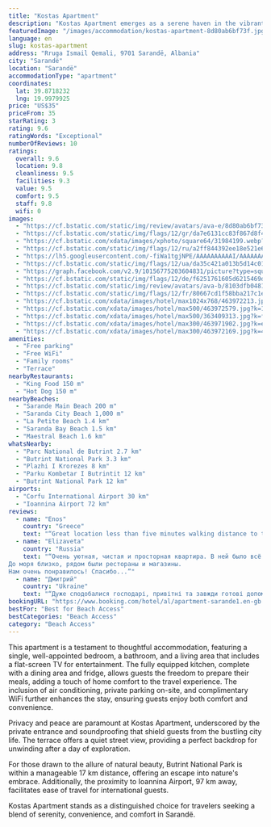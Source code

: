```yaml
---
title: "Kostas Apartment"
description: "Kostas Apartment emerges as a serene haven in the vibrant heart of Sarandë, offering guests a unique blend of tranquility and convenience."
featuredImage: "/images/accommodation/kostas-apartment-8d80ab6bf73f.jpg"
language: en
slug: kostas-apartment
address: "Rruga Ismail Qemali, 9701 Sarandë, Albania"
city: "Sarandë"
location: "Sarandë"
accommodationType: "apartment"
coordinates:
  lat: 39.8718232
  lng: 19.9979925
price: "US$35"
priceFrom: 35
starRating: 3
rating: 9.6
ratingWords: "Exceptional"
numberOfReviews: 10
ratings:
  overall: 9.6
  location: 9.8
  cleanliness: 9.5
  facilities: 9.3
  value: 9.5
  comfort: 9.5
  staff: 9.8
  wifi: 0
images:
  - "https://cf.bstatic.com/static/img/review/avatars/ava-e/8d80ab6bf73fa873e990c76bfc96a1bf23708307.png"
  - "https://cf.bstatic.com/static/img/flags/12/gr/da7e6131cc83f867d8f44137a902afce81580e57.png"
  - "https://cf.bstatic.com/xdata/images/xphoto/square64/31984199.webp?k=5ed0f55a04af2f36ffd3eb89be927868ca865be1d1159e6ce8857a8995f8f9db&o=?t=1508249391"
  - "https://cf.bstatic.com/static/img/flags/12/ru/a2ff844392ee18e521e6c822af23668843cfe155.png"
  - "https://lh5.googleusercontent.com/-fiWa1tgjNPE/AAAAAAAAAAI/AAAAAAAADuw/reHODZrZFD0/photo.jpg?sz=64"
  - "https://cf.bstatic.com/static/img/flags/12/ua/da35c421a013b5d14c01763bcde8aa42d474eff0.png"
  - "https://graph.facebook.com/v2.9/10156775203604831/picture?type=square&height=64&width=64"
  - "https://cf.bstatic.com/static/img/flags/12/de/f6251761605d6215469da2bf2c1816db2a128ed2.png"
  - "https://cf.bstatic.com/static/img/review/avatars/ava-b/8103dfb0481c4cedc201d849f5666a270512f538.png"
  - "https://cf.bstatic.com/static/img/flags/12/fr/80667cd1f58bba217c1ec87dea9ccd1335ed8dba.png"
  - "https://cf.bstatic.com/xdata/images/hotel/max1024x768/463972213.jpg?k=0c6204f49eb842b7aa14b712d35545815ffd3f286baf62421b7150352f59fdd5&o=&hp=1"
  - "https://cf.bstatic.com/xdata/images/hotel/max500/463972579.jpg?k=1d0c6e41685aedb5e1435fe3087e91ae0802db0699080020c86a197b39a56cb0&o=&hp=1"
  - "https://cf.bstatic.com/xdata/images/hotel/max500/363409313.jpg?k=f5e27e3357fc4eac07b8161f4de0cd5ae1aa6f75a4d23c73beb5d3e6c5ca7036&o=&hp=1"
  - "https://cf.bstatic.com/xdata/images/hotel/max300/463971902.jpg?k=e316630892839628e68058a9fcb79607f354f346642ce6b10a958dc9a65f58e5&o=&hp=1"
  - "https://cf.bstatic.com/xdata/images/hotel/max300/463972169.jpg?k=41f4ba8ba924e73baa96bcf63799ac261ea7ae3f27d343ecc45c3d398cd24f08&o=&hp=1"
amenities:
  - "Free parking"
  - "Free WiFi"
  - "Family rooms"
  - "Terrace"
nearbyRestaurants:
  - "King Food 150 m"
  - "Hot Dog 150 m"
nearbyBeaches:
  - "Sarande Main Beach 200 m"
  - "Saranda City Beach 1,000 m"
  - "La Petite Beach 1.4 km"
  - "Saranda Bay Beach 1.5 km"
  - "Maestral Beach 1.6 km"
whatsNearby:
  - "Parc National de Butrint 2.7 km"
  - "Butrint National Park 3.3 km"
  - "Plazhi I Krorezes 8 km"
  - "Parku Kombetar I Butrintit 12 km"
  - "Butrint National Park 12 km"
airports:
  - "Corfu International Airport 30 km"
  - "Ioannina Airport 72 km"
reviews:
  - name: "Enos"
    country: "Greece"
    text: "“Great location less than five minutes walking distance to the beach. Everything was cozy and superclean. Private parking is a big plus as it is really difficult to find in Saranda. ￼The host person is super friendly and welcoming, nice tidy, and...”"
  - name: "Elizaveta"
    country: "Russia"
    text: "“Очень уютная, чистая и просторная квартира. В ней было всё для комфортного проживания. Большая гостиная, удобная кровать, оборудованная кухня, интернет хорошо работал.
До моря близко, рядом были рестораны и магазины.
Нам очень понравилось! Спасибо...”"
  - name: "Дмитрий"
    country: "Ukraine"
    text: "“Дуже сподобалися господарі, привітні та завжди готові допомогти, пригостили фруктами , цукерками та наливкою. Гнучкий час прибуття та відправлення. Класне місцерозташування, до пляжу та порту 5 хвилин ходьби. Поруч магазин морепродуктів....”"
bookingURL: "https://www.booking.com/hotel/al/apartment-sarande1.en-gb.html?aid=8035640"
bestFor: "Best for Beach Access"
bestCategories: "Beach Access"
category: "Beach Access"
---
```


This apartment is a testament to thoughtful accommodation, featuring a single, well-appointed bedroom, a bathroom, and a living area that includes a flat-screen TV for entertainment. The fully equipped kitchen, complete with a dining area and fridge, allows guests the freedom to prepare their meals, adding a touch of home comfort to the travel experience. The inclusion of air conditioning, private parking on-site, and complimentary WiFi further enhances the stay, ensuring guests enjoy both comfort and convenience.

Privacy and peace are paramount at Kostas Apartment, underscored by the private entrance and soundproofing that shield guests from the bustling city life. The terrace offers a quiet street view, providing a perfect backdrop for unwinding after a day of exploration.

For those drawn to the allure of natural beauty, Butrint National Park is within a manageable 17 km distance, offering an escape into nature's embrace. Additionally, the proximity to Ioannina Airport, 97 km away, facilitates ease of travel for international guests.

Kostas Apartment stands as a distinguished choice for travelers seeking a blend of serenity, convenience, and comfort in Sarandë.
